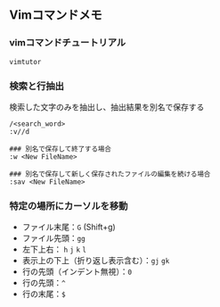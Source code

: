 Vimコマンドメモ
------------------

### vimコマンドチュートリアル

```
vimtutor
```

### 検索と行抽出

検索した文字のみを抽出し、抽出結果を別名で保存する

```
/<search_word>
:v//d

### 別名で保存して終了する場合
:w <New FileName>

### 別名で保存して新しく保存されたファイルの編集を続ける場合
:sav <New FileName>
```

### 特定の場所にカーソルを移動

- ファイル末尾：`G` (Shift+g)
- ファイル先頭：`gg`
- 左下上右： `h` `j` `k` `l`
- 表示上の下上（折り返し表示含む）：`gj` `gk`
- 行の先頭（インデント無視）：`0`
- 行の先頭：`^`
- 行の末尾：`$`
  